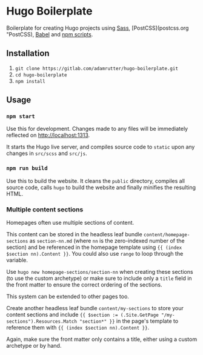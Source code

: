 # Hugo Boilerplate

Boilerplate for creating Hugo projects using [Sass](sass-lang.com "Sass"), [PostCSS](postcss.org "PostCSS), [Babel](babeljs.io "Babel") and [npm scripts](docs.npmjs.com/misc/scripts "npm scripts").



## Installation

1. `git clone https://gitlab.com/adamrutter/hugo-boilerplate.git`
2. `cd hugo-boilerplate`
3. `npm install`

## Usage

### `npm start`

Use this for development. Changes made to any files will be immediately reflected on [http://localhost:1313](http://localhost:1313).

It starts the Hugo live server, and compiles source code to `static` upon any changes in `src/scss` and `src/js`. 

### `npm run build`

Use this to build the website. It cleans the `public` directory, compiles all source code, calls `hugo` to build the website and finally minifies the resulting HTML.


### Multiple content sections

Homepages often use multiple sections of content.

This content can be stored in the headless leaf bundle `content/homepage-sections` as `section-nn.md` (where `nn` is the zero-indexed number of the section) and be referenced in the homepage template using `{{ (index $section nn).Content }}`. You could also use `range` to loop through the variable.

Use `hugo new homepage-sections/section-nn` when creating these sections (to use the custom archetype) or make sure to include only a `title` field in the front matter to ensure the correct ordering of the sections.

This system can be extended to other pages too.

Create another headless leaf bundle `content/my-sections` to store your content sections and include `{{ $section := (.Site.GetPage "/my-sections").Resources.Match "section*" }}` in the page's template to reference them with `{{ (index $section nn).Content }}`.

Again, make sure the front matter only contains a title, either using a custom archetype or by hand.
